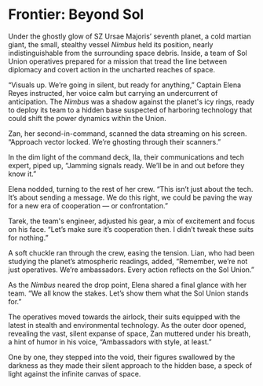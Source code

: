 # Frontier: Beyond Sol

Under the ghostly glow of SZ Ursae Majoris’ seventh planet, a cold martian giant, the small, stealthy vessel *Nimbus* held its position, nearly indistinguishable from the surrounding space debris. Inside, a team of Sol Union operatives prepared for a mission that tread the line between diplomacy and covert action in the uncharted reaches of space.

“Visuals up. We’re going in silent, but ready for anything,” Captain Elena Reyes instructed, her voice calm but carrying an undercurrent of anticipation. The *Nimbus* was a shadow against the planet's icy rings, ready to deploy its team to a hidden base suspected of harboring technology that could shift the power dynamics within the Union.

Zan, her second-in-command, scanned the data streaming on his screen. “Approach vector locked. We’re ghosting through their scanners.”

In the dim light of the command deck, Ila, their communications and tech expert, piped up, “Jamming signals ready. We’ll be in and out before they know it.”

Elena nodded, turning to the rest of her crew. “This isn’t just about the tech. It’s about sending a message. We do this right, we could be paving the way for a new era of cooperation — or confrontation.”

Tarek, the team's engineer, adjusted his gear, a mix of excitement and focus on his face. “Let’s make sure it’s cooperation then. I didn’t tweak these suits for nothing.”

A soft chuckle ran through the crew, easing the tension. Lian, who had been studying the planet’s atmospheric readings, added, “Remember, we’re not just operatives. We’re ambassadors. Every action reflects on the Sol Union.”

As the *Nimbus* neared the drop point, Elena shared a final glance with her team. “We all know the stakes. Let’s show them what the Sol Union stands for.”

The operatives moved towards the airlock, their suits equipped with the latest in stealth and environmental technology. As the outer door opened, revealing the vast, silent expanse of space, Zan muttered under his breath, a hint of humor in his voice, “Ambassadors with style, at least.”

One by one, they stepped into the void, their figures swallowed by the darkness as they made their silent approach to the hidden base, a speck of light against the infinite canvas of space.


